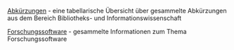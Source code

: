 [Abkürzungen](Abkuerzungen) - eine tabellarische Übersicht über gesammelte Abkürzungen aus dem Bereich Bibliotheks- und Informationswissenschaft

[Forschungssoftware](Forschungssoftware) - gesammelte Informationen zum Thema Forschungssoftware
